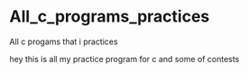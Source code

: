 # All_c_programs_practices
All c progams that i practices

hey this is all my practice program for c and some of contests
